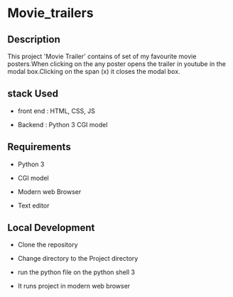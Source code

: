 # Movie_trailers

## Description

This project 'Movie Trailer' contains of set of my favourite movie posters.When clicking on the any poster opens the trailer in youtube in the modal box.Clicking on the span (x) it closes the modal box.

## stack Used

* front end : HTML, CSS, JS

* Backend : Python 3 CGI model

## Requirements
* Python 3

* CGI model

* Modern web Browser

* Text editor

## Local Development

* Clone the repository

* Change directory to the Project directory

* run the python file on the python shell 3

* It runs project in modern web browser

